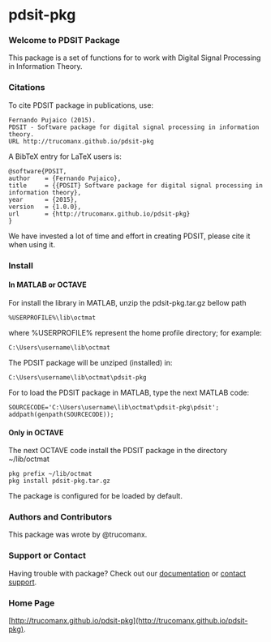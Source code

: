 # pdsit-pkg

### Welcome to PDSIT Package
This package is a set of functions for to work with Digital Signal Processing 
in Information Theory.

### Citations
To cite PDSIT package in publications, use:

	Fernando Pujaico (2015).
	PDSIT - Software package for digital signal processing in information theory.
	URL http://trucomanx.github.io/pdsit-pkg

A BibTeX entry for LaTeX users is:

	@software{PDSIT,
	author    = {Fernando Pujaico},
	title     = {{PDSIT} Software package for digital signal processing in information theory},
	year      = {2015},
	version   = {1.0.0},
	url       = {http://trucomanx.github.io/pdsit-pkg}
	}

We have invested a lot of time and effort in creating PDSIT, please cite it
when using it.

### Install

#### In MATLAB or OCTAVE
For install the library in MATLAB, unzip the pdsit-pkg.tar.gz bellow path

	%USERPROFILE%\lib\octmat

where %USERPROFILE% represent the home profile directory; for example: 

	C:\Users\username\lib\octmat

The PDSIT package will be unziped (installed) in:

	C:\Users\username\lib\octmat\pdsit-pkg

For to load the PDSIT package in MATLAB, type the next MATLAB code:

	SOURCECODE='C:\Users\username\lib\octmat\pdsit-pkg\pdsit';
	addpath(genpath(SOURCECODE));

#### Only in OCTAVE
The next OCTAVE code install the PDSIT package in the directory ~/lib/octmat

	pkg prefix ~/lib/octmat
	pkg install pdsit-pkg.tar.gz

The package is configured for be loaded by default.

### Authors and Contributors
This package was wrote by @trucomanx.

### Support or Contact
Having trouble with package? Check out our 
[documentation](https://github.com/trucomanx/pdsit-pkg/tree/master/doc) or 
[contact support](https://github.com/trucomanx).

### Home Page
[http://trucomanx.github.io/pdsit-pkg](http://trucomanx.github.io/pdsit-pkg).

